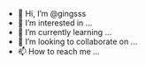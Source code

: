 - 👋 Hi, I’m @gingsss
- 👀 I’m interested in ...
- 🌱 I’m currently learning ...
- 💞️ I’m looking to collaborate on ...
- 📫 How to reach me ...

<!---
gingsss/gingsss is a ✨ special ✨ repository because its `README.md` (this file) appears on your GitHub profile.
You can click the Preview link to take a look at your changes.
--->
